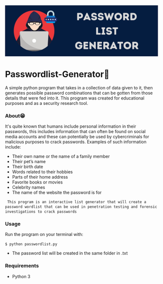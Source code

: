 <p align="left"> <img src="https://github.com/CrazyChickenDev/Passwordlist-Generator/blob/master/image/generator.png")/></p>

# Passwordlist-Generator:key:

A simple python program that takes in a collection of data given to it, then generates possible password combinations that can be gotten from those details that were fed into it. This program was created for educational purposes and as a security research tool.

### About:grin:

It's quite known that humans include personal information in their passwords, this includes information that can often be found on social media accounts and these can potentially be used by cybercriminals for malicious purposes to crack passwords. Examples of such information include:

- Their own name or the name of a family member
- Their pet’s name
- Their birth date
- Words related to their hobbies
- Parts of their home address
- Favorite books or movies
- Celebrity names
- The name of the website the password is for

```
 This program is an interactive list generator that will create a password wordlist that can be used in penetration testing and forensic investigations to crack passwords
```

### Usage

Run the program on your terminal with:

```$ python passwordlist.py```

- The password list will be created in the same folder in .txt

### Requirements
- Python 3